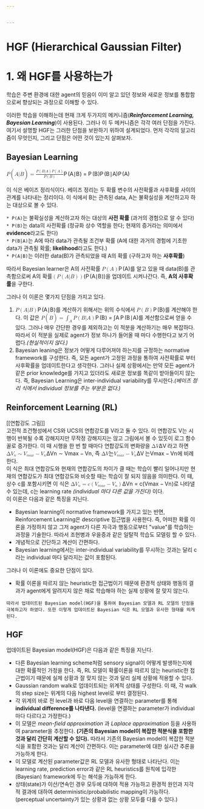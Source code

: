 ```yaml
---


---
```


<h1 id="hgf-hierarchical-gaussian-filter">HGF (Hierarchical Gaussian Filter)</h1>
<h1 id="왜-hgf를-사용하는가">1. 왜 HGF를 사용하는가</h1>
<p>학습은 주변 환경에 대한 agent의 믿음이 이미 알고 있던 정보와 새로운 정보를 통합함으로써 향상되는 과정으로 이해할 수 있다.</p>
<p>이러한 학습을 이해하는데 현재 크게 두가지의 메커니즘(<em><strong>Reinforcement Learning, Bayesian Learning</strong></em>)이 사용된다. 그러나 이 두 메커니즘은 각각 여러 단점을 가진다. 여기서 설명할 HGF는 그러한 단점을 보완하기 위하여 설계되었다. 먼저 각각의 알고리즘이 무엇인지, 그리고 단점은 어떤 것이 있는지 살펴보자.</p>
<h2 id="bayesian-learning">Bayesian Learning</h2>
<p><span class="katex--display"><span class="katex-display"><span class="katex"><span class="katex-mathml"><math><semantics><mrow><mi>P</mi><mo>(</mo><mi>A</mi><mi mathvariant="normal">∣</mi><mi>B</mi><mo>)</mo><mo>=</mo><mfrac><mrow><mi>P</mi><mo>(</mo><mi>B</mi><mi mathvariant="normal">∣</mi><mi>A</mi><mo>)</mo><mi>P</mi><mo>(</mo><mi>A</mi><mo>)</mo></mrow><mrow><mi>P</mi><mo>(</mo><mi>B</mi><mo>)</mo></mrow></mfrac></mrow><annotation encoding="application/x-tex"> P(A|B)=\frac { P(B|A)P(A) }{ P(B) } </annotation></semantics></math></span><span class="katex-html" aria-hidden="true"><span class="base"><span class="strut" style="height: 1em; vertical-align: -0.25em;"></span><span class="mord mathit" style="margin-right: 0.13889em;">P</span><span class="mopen">(</span><span class="mord mathit">A</span><span class="mord">∣</span><span class="mord mathit" style="margin-right: 0.05017em;">B</span><span class="mclose">)</span><span class="mspace" style="margin-right: 0.277778em;"></span><span class="mrel">=</span><span class="mspace" style="margin-right: 0.277778em;"></span></span><span class="base"><span class="strut" style="height: 2.363em; vertical-align: -0.936em;"></span><span class="mord"><span class="mopen nulldelimiter"></span><span class="mfrac"><span class="vlist-t vlist-t2"><span class="vlist-r"><span class="vlist" style="height: 1.427em;"><span class="" style="top: -2.314em;"><span class="pstrut" style="height: 3em;"></span><span class="mord"><span class="mord mathit" style="margin-right: 0.13889em;">P</span><span class="mopen">(</span><span class="mord mathit" style="margin-right: 0.05017em;">B</span><span class="mclose">)</span></span></span><span class="" style="top: -3.23em;"><span class="pstrut" style="height: 3em;"></span><span class="frac-line" style="border-bottom-width: 0.04em;"></span></span><span class="" style="top: -3.677em;"><span class="pstrut" style="height: 3em;"></span><span class="mord"><span class="mord mathit" style="margin-right: 0.13889em;">P</span><span class="mopen">(</span><span class="mord mathit" style="margin-right: 0.05017em;">B</span><span class="mord">∣</span><span class="mord mathit">A</span><span class="mclose">)</span><span class="mord mathit" style="margin-right: 0.13889em;">P</span><span class="mopen">(</span><span class="mord mathit">A</span><span class="mclose">)</span></span></span></span><span class="vlist-s">​</span></span><span class="vlist-r"><span class="vlist" style="height: 0.936em;"><span class=""></span></span></span></span></span><span class="mclose nulldelimiter"></span></span></span></span></span></span></span></p>
<p>이 식은 베이즈 정리식이다. 베이즈 정리는 두 확률 변수의 사전확률과 사후확률 사이의 관계를 나타내는 정리이다. 이 식에서 B는 관측된 data, A는 불확실성을 계산하고자 하는 대상으로 볼 수 있다.</p>
<p><code>* P(A)</code>는 불확실성을 계산하고자 하는 대상의 <strong>사전 확률</strong> (과거의 경험으로 알 수 있다)<br>
<code>* P(B)</code>는 data의 사전확률 (정규화 상수 역할을 한다; 현재의 증거라는 의미에서 <strong>evidence</strong>라고도 한다)<br>
<code>* P(B|A)</code>는 A에 따라 data가 관측될 조건부 확률 (A에 대한 과거의 경험에 기초한 data가 관측될 확률; <strong>likelihood</strong>라고도 한다.)<br>
<code>* P(A|B)</code>는 이러한 data(B)가 관측되었을 때 A의 확률 (구하고자 하는 <strong>사후확률</strong>)</p>
<p>따라서 Bayesian learner은 A의 사전확률 <span class="katex--inline"><span class="katex"><span class="katex-mathml"><math><semantics><mrow><mi>P</mi><mo>(</mo><mi>A</mi><mo>)</mo></mrow><annotation encoding="application/x-tex">P(A)</annotation></semantics></math></span><span class="katex-html" aria-hidden="true"><span class="base"><span class="strut" style="height: 1em; vertical-align: -0.25em;"></span><span class="mord mathit" style="margin-right: 0.13889em;">P</span><span class="mopen">(</span><span class="mord mathit">A</span><span class="mclose">)</span></span></span></span></span>를 알고 있을 때 data(B)를 관측함으로써 A의 확률<span class="katex--inline"><span class="katex"><span class="katex-mathml"><math><semantics><mrow><mo>(</mo><mi>P</mi><mo>(</mo><mi>A</mi><mi mathvariant="normal">∣</mi><mi>B</mi><mo>)</mo><mo>)</mo></mrow><annotation encoding="application/x-tex">(P(A|B))</annotation></semantics></math></span><span class="katex-html" aria-hidden="true"><span class="base"><span class="strut" style="height: 1em; vertical-align: -0.25em;"></span><span class="mopen">(</span><span class="mord mathit" style="margin-right: 0.13889em;">P</span><span class="mopen">(</span><span class="mord mathit">A</span><span class="mord">∣</span><span class="mord mathit" style="margin-right: 0.05017em;">B</span><span class="mclose">)</span><span class="mclose">)</span></span></span></span></span>을 업데이트 시켜나간다. 즉, <strong>A의 사후확률</strong>을 구한다. </p>
<p>그러나 이 이론은 몇가지 단점을 가지고 있다.</p>
<ol>
<li><span class="katex--inline"><span class="katex"><span class="katex-mathml"><math><semantics><mrow><mi>P</mi><mo>(</mo><mi>A</mi><mi mathvariant="normal">∣</mi><mi>B</mi><mo>)</mo></mrow><annotation encoding="application/x-tex">P(A|B)</annotation></semantics></math></span><span class="katex-html" aria-hidden="true"><span class="base"><span class="strut" style="height: 1em; vertical-align: -0.25em;"></span><span class="mord mathit" style="margin-right: 0.13889em;">P</span><span class="mopen">(</span><span class="mord mathit">A</span><span class="mord">∣</span><span class="mord mathit" style="margin-right: 0.05017em;">B</span><span class="mclose">)</span></span></span></span></span>를 계산하기 위해서는 위의 수식에서 <span class="katex--inline"><span class="katex"><span class="katex-mathml"><math><semantics><mrow><mi>P</mi><mo>(</mo><mi>B</mi><mo>)</mo></mrow><annotation encoding="application/x-tex">P(B)</annotation></semantics></math></span><span class="katex-html" aria-hidden="true"><span class="base"><span class="strut" style="height: 1em; vertical-align: -0.25em;"></span><span class="mord mathit" style="margin-right: 0.13889em;">P</span><span class="mopen">(</span><span class="mord mathit" style="margin-right: 0.05017em;">B</span><span class="mclose">)</span></span></span></span></span>를 계산해야 한다. 이 값은 <span class="katex--inline"><span class="katex"><span class="katex-mathml"><math><semantics><mrow><mi>P</mi><mo>(</mo><mi>B</mi><mo>)</mo><mo>=</mo><msub><mo>∫</mo><mi>A</mi></msub><mrow><mi>P</mi><mo>(</mo><mi>B</mi><mi mathvariant="normal">∣</mi><mi>A</mi><mo>)</mo></mrow></mrow><annotation encoding="application/x-tex">P(B)=\int_{A} {P(B|A)}</annotation></semantics></math></span><span class="katex-html" aria-hidden="true"><span class="base"><span class="strut" style="height: 1em; vertical-align: -0.25em;"></span><span class="mord mathit" style="margin-right: 0.13889em;">P</span><span class="mopen">(</span><span class="mord mathit" style="margin-right: 0.05017em;">B</span><span class="mclose">)</span><span class="mspace" style="margin-right: 0.277778em;"></span><span class="mrel">=</span><span class="mspace" style="margin-right: 0.277778em;"></span></span><span class="base"><span class="strut" style="height: 1.16082em; vertical-align: -0.35582em;"></span><span class="mop"><span class="mop op-symbol small-op" style="margin-right: 0.19445em; position: relative; top: -0.00056em;">∫</span><span class="msupsub"><span class="vlist-t vlist-t2"><span class="vlist-r"><span class="vlist" style="height: 0.122511em;"><span class="" style="top: -2.34418em; margin-left: -0.19445em; margin-right: 0.05em;"><span class="pstrut" style="height: 2.7em;"></span><span class="sizing reset-size6 size3 mtight"><span class="mord mtight"><span class="mord mathit mtight">A</span></span></span></span></span><span class="vlist-s">​</span></span><span class="vlist-r"><span class="vlist" style="height: 0.35582em;"><span class=""></span></span></span></span></span></span><span class="mspace" style="margin-right: 0.166667em;"></span><span class="mord"><span class="mord mathit" style="margin-right: 0.13889em;">P</span><span class="mopen">(</span><span class="mord mathit" style="margin-right: 0.05017em;">B</span><span class="mord">∣</span><span class="mord mathit">A</span><span class="mclose">)</span></span></span></span></span></span>를 계산함으로써 얻을 수 있다. 그러나 매우 간단한 경우를 제외하고는 이 적분을 계산하기는 매우 복잡하다. 따라서 이 적분을 실제로 agent가 정보 하나가 들어올 때 마다 수행한다고 보기 어렵다.<em>(현실적이지 않다.)</em></li>
<li>Bayesian leaning은 정보가 어떻게 다루어져야 하는지를 규정하는 normative framework를 구성한다. 즉, 모든 agent가 고정된 과정을 통하여 사전확률로 부터 사후확률을 업데이트한다고 생각한다. 그러나 실제 상황에서는 만약 모든 agent가 같은 prior knowledge를 가지고 있더라도 새로운 정보를 똑같이 받아들이지 않는다. 즉, Bayesian Learning은 inter-individual variability를 무시한다.<em>(베이즈 정리 식에서 individual 정보를 주는 부분은 없다.)</em></li>
</ol>
<h2 id="reinforcement-learning-rl">Reinforcement Learning (RL)</h2>
<p>[[연합강도 그림]] <br>
고전적 조건형성에서 CS와 UCS의 연합강도를 V라고 둘 수 있다. 이 연합강도 V는 시행이 반복될 수록 강해지지만 무작정 강해지지는 않고 그림에서 볼 수 있듯이 로그 함수꼴로 증가한다. 이 때 시행을 한 번 할 때마다 연합강도의 변화량을 <span class="katex--inline"><span class="katex"><span class="katex-mathml"><math><semantics><mrow><mi mathvariant="normal">Δ</mi><mi>V</mi></mrow><annotation encoding="application/x-tex">\Delta V</annotation></semantics></math></span><span class="katex-html" aria-hidden="true"><span class="base"><span class="strut" style="height: 0.68333em; vertical-align: 0em;"></span><span class="mord">Δ</span><span class="mord mathit" style="margin-right: 0.22222em;">V</span></span></span></span></span>라고 하면 <span class="katex--inline"><span class="katex"><span class="katex-mathml"><math><semantics><mrow><mi mathvariant="normal">Δ</mi><msub><mi>V</mi><mi>n</mi></msub><mo>∼</mo><msub><mi>V</mi><mrow><mi>m</mi><mi>a</mi><mi>x</mi></mrow></msub><mo>−</mo><msub><mi>V</mi><mi>n</mi></msub></mrow><annotation encoding="application/x-tex">\Delta V_n \sim  V_{max}-V_n</annotation></semantics></math></span><span class="katex-html" aria-hidden="true"><span class="base"><span class="strut" style="height: 0.83333em; vertical-align: -0.15em;"></span><span class="mord">Δ</span><span class="mord"><span class="mord mathit" style="margin-right: 0.22222em;">V</span><span class="msupsub"><span class="vlist-t vlist-t2"><span class="vlist-r"><span class="vlist" style="height: 0.151392em;"><span class="" style="top: -2.55em; margin-left: -0.22222em; margin-right: 0.05em;"><span class="pstrut" style="height: 2.7em;"></span><span class="sizing reset-size6 size3 mtight"><span class="mord mathit mtight">n</span></span></span></span><span class="vlist-s">​</span></span><span class="vlist-r"><span class="vlist" style="height: 0.15em;"><span class=""></span></span></span></span></span></span><span class="mspace" style="margin-right: 0.277778em;"></span><span class="mrel">∼</span><span class="mspace" style="margin-right: 0.277778em;"></span></span><span class="base"><span class="strut" style="height: 0.83333em; vertical-align: -0.15em;"></span><span class="mord"><span class="mord mathit" style="margin-right: 0.22222em;">V</span><span class="msupsub"><span class="vlist-t vlist-t2"><span class="vlist-r"><span class="vlist" style="height: 0.151392em;"><span class="" style="top: -2.55em; margin-left: -0.22222em; margin-right: 0.05em;"><span class="pstrut" style="height: 2.7em;"></span><span class="sizing reset-size6 size3 mtight"><span class="mord mtight"><span class="mord mathit mtight">m</span><span class="mord mathit mtight">a</span><span class="mord mathit mtight">x</span></span></span></span></span><span class="vlist-s">​</span></span><span class="vlist-r"><span class="vlist" style="height: 0.15em;"><span class=""></span></span></span></span></span></span><span class="mspace" style="margin-right: 0.222222em;"></span><span class="mbin">−</span><span class="mspace" style="margin-right: 0.222222em;"></span></span><span class="base"><span class="strut" style="height: 0.83333em; vertical-align: -0.15em;"></span><span class="mord"><span class="mord mathit" style="margin-right: 0.22222em;">V</span><span class="msupsub"><span class="vlist-t vlist-t2"><span class="vlist-r"><span class="vlist" style="height: 0.151392em;"><span class="" style="top: -2.55em; margin-left: -0.22222em; margin-right: 0.05em;"><span class="pstrut" style="height: 2.7em;"></span><span class="sizing reset-size6 size3 mtight"><span class="mord mathit mtight">n</span></span></span></span><span class="vlist-s">​</span></span><span class="vlist-r"><span class="vlist" style="height: 0.15em;"><span class=""></span></span></span></span></span></span></span></span></span></span>, 즉 <span class="katex--inline"><span class="katex"><span class="katex-mathml"><math><semantics><mrow><mi mathvariant="normal">Δ</mi><mi>V</mi><mi mathvariant="normal">는</mi><msub><mi>V</mi><mrow><mi>m</mi><mi>a</mi><mi>x</mi></mrow></msub><mo>−</mo><msub><mi>V</mi><mi>n</mi></msub></mrow><annotation encoding="application/x-tex">\Delta V는 V_{max}-V_n</annotation></semantics></math></span><span class="katex-html" aria-hidden="true"><span class="base"><span class="strut" style="height: 0.83333em; vertical-align: -0.15em;"></span><span class="mord">Δ</span><span class="mord mathit" style="margin-right: 0.22222em;">V</span><span class="mord hangul_fallback">는</span><span class="mord"><span class="mord mathit" style="margin-right: 0.22222em;">V</span><span class="msupsub"><span class="vlist-t vlist-t2"><span class="vlist-r"><span class="vlist" style="height: 0.151392em;"><span class="" style="top: -2.55em; margin-left: -0.22222em; margin-right: 0.05em;"><span class="pstrut" style="height: 2.7em;"></span><span class="sizing reset-size6 size3 mtight"><span class="mord mtight"><span class="mord mathit mtight">m</span><span class="mord mathit mtight">a</span><span class="mord mathit mtight">x</span></span></span></span></span><span class="vlist-s">​</span></span><span class="vlist-r"><span class="vlist" style="height: 0.15em;"><span class=""></span></span></span></span></span></span><span class="mspace" style="margin-right: 0.222222em;"></span><span class="mbin">−</span><span class="mspace" style="margin-right: 0.222222em;"></span></span><span class="base"><span class="strut" style="height: 0.83333em; vertical-align: -0.15em;"></span><span class="mord"><span class="mord mathit" style="margin-right: 0.22222em;">V</span><span class="msupsub"><span class="vlist-t vlist-t2"><span class="vlist-r"><span class="vlist" style="height: 0.151392em;"><span class="" style="top: -2.55em; margin-left: -0.22222em; margin-right: 0.05em;"><span class="pstrut" style="height: 2.7em;"></span><span class="sizing reset-size6 size3 mtight"><span class="mord mathit mtight">n</span></span></span></span><span class="vlist-s">​</span></span><span class="vlist-r"><span class="vlist" style="height: 0.15em;"><span class=""></span></span></span></span></span></span></span></span></span></span>에 비례한다. <br>
이 식은 최대 연합강도와 현재의 연합강도의 차이가 클 때는 학습이 빨리 일어나지만 현재의 연합강도가 최대 연합강도와 비슷할 때는 학습이 잘 되지 않음을 의미한다. 이 때, 상수 c를 포함시키면 이 식은 <span class="katex--inline"><span class="katex"><span class="katex-mathml"><math><semantics><mrow><mi mathvariant="normal">Δ</mi><msub><mi>V</mi><mi>n</mi></msub><mo>=</mo><mi>c</mi><mo>(</mo><msub><mi>V</mi><mrow><mi>m</mi><mi>a</mi><mi>x</mi></mrow></msub><mo>−</mo><msub><mi>V</mi><mi>n</mi></msub><mo>)</mo></mrow><annotation encoding="application/x-tex">\Delta V_n=c(V_{max}-V_n)</annotation></semantics></math></span><span class="katex-html" aria-hidden="true"><span class="base"><span class="strut" style="height: 0.83333em; vertical-align: -0.15em;"></span><span class="mord">Δ</span><span class="mord"><span class="mord mathit" style="margin-right: 0.22222em;">V</span><span class="msupsub"><span class="vlist-t vlist-t2"><span class="vlist-r"><span class="vlist" style="height: 0.151392em;"><span class="" style="top: -2.55em; margin-left: -0.22222em; margin-right: 0.05em;"><span class="pstrut" style="height: 2.7em;"></span><span class="sizing reset-size6 size3 mtight"><span class="mord mathit mtight">n</span></span></span></span><span class="vlist-s">​</span></span><span class="vlist-r"><span class="vlist" style="height: 0.15em;"><span class=""></span></span></span></span></span></span><span class="mspace" style="margin-right: 0.277778em;"></span><span class="mrel">=</span><span class="mspace" style="margin-right: 0.277778em;"></span></span><span class="base"><span class="strut" style="height: 1em; vertical-align: -0.25em;"></span><span class="mord mathit">c</span><span class="mopen">(</span><span class="mord"><span class="mord mathit" style="margin-right: 0.22222em;">V</span><span class="msupsub"><span class="vlist-t vlist-t2"><span class="vlist-r"><span class="vlist" style="height: 0.151392em;"><span class="" style="top: -2.55em; margin-left: -0.22222em; margin-right: 0.05em;"><span class="pstrut" style="height: 2.7em;"></span><span class="sizing reset-size6 size3 mtight"><span class="mord mtight"><span class="mord mathit mtight">m</span><span class="mord mathit mtight">a</span><span class="mord mathit mtight">x</span></span></span></span></span><span class="vlist-s">​</span></span><span class="vlist-r"><span class="vlist" style="height: 0.15em;"><span class=""></span></span></span></span></span></span><span class="mspace" style="margin-right: 0.222222em;"></span><span class="mbin">−</span><span class="mspace" style="margin-right: 0.222222em;"></span></span><span class="base"><span class="strut" style="height: 1em; vertical-align: -0.25em;"></span><span class="mord"><span class="mord mathit" style="margin-right: 0.22222em;">V</span><span class="msupsub"><span class="vlist-t vlist-t2"><span class="vlist-r"><span class="vlist" style="height: 0.151392em;"><span class="" style="top: -2.55em; margin-left: -0.22222em; margin-right: 0.05em;"><span class="pstrut" style="height: 2.7em;"></span><span class="sizing reset-size6 size3 mtight"><span class="mord mathit mtight">n</span></span></span></span><span class="vlist-s">​</span></span><span class="vlist-r"><span class="vlist" style="height: 0.15em;"><span class=""></span></span></span></span></span></span><span class="mclose">)</span></span></span></span></span>로 나타낼 수 있는데, c는 learning rate <em>(individual 마다 다른 값을 가진다)</em> 이다. <br>
이 이론은 다음과 같은 특징을 지닌다.</p>
<ul>
<li>Bayesian learning이 normative framework를 가지고 있는 반면, Reinforcement Learning은 descriptive 접근법을 사용한다. 즉, 어떠한 확률 이론을 가정하지 않고 그저 agent가 다른 자극과 행동으로부터 "value"를 학습하는 과정을 기술한다. 따라서 조현병과 우을증과 같은 일탈적 학습도 모델링 할 수 있다.</li>
<li>개념적으로 간단하고 계산이 간편하다.</li>
<li>Bayesian learning에서는 inter-individual variability를 무시하는 것과는 달리 c라는 individual 마다 달라지는 값이 포함된다.</li>
</ul>
<p> 그러나 이 이론에도 중요한 단점이 있다.</p>
<ul>
<li>확률 이론을 따르지 않는 heuristic한 접근법이기 때문에 환경적 상태와 행동의 결과가 agent에게 알려지지 않은 채로 학습해야 하는 실제 상황에 잘 맞지 않는다.</li>
</ul>
<p><code>따라서 업데이트된 Bayesian model(HGF)을 통하여 Bayesian 모델과 RL 모델의 단점을 극복하고자 하였다. 또한 이렇게 업데이트된 Bayesian 식은 RL 모델과 유사한 형태를 띄게 된다.</code></p>
<h2 id="hgf">HGF</h2>
<p>업데이트된 Bayesian model(HGF)은 다음과 같은 특징을 지닌다.</p>
<ul>
<li>다른 Bayesian learning scheme처럼 sensory signal이 어떻게 발생하는지에 대한 확률적인 가정을 한다. 즉, RL 모델이 확률이론을 따르지 않는 heuristic한 접근법이기 때문에 실제 상황과 잘 맞지 않는 것과 달리 실제 상황에 적용할 수 있다.</li>
<li>Gaussian random walk로 업데이트되는 위계적 상태를 구성한다. 이 때, 각 walk의 step size는 위계의 다음 highest level로 부터 결정된다.</li>
<li>각 위계의 바로 전 level과 바로 다음 level을 연결하는 parameter를 통해 <strong>individual difference를 나타낸다.</strong> (level을 연결하는 parameter가 individual마다 다르다고 가정한다.)</li>
<li>이 모델은 <em>mean-field approximation</em> 과 <em>Laplace approximation</em> 등을 사용하여 parameter을 추정한다. <strong>(기존의 Bayesian model이 복잡한 적분식을 포함한 것과 달리 간단히 계산할 수 있다).</strong>  따라서 기존의 Bayesian model이 복잡한 적분식을 포함한 것과는 달리 계산이 간편하다. 이는 parameter에 대한  실시간 추론을 가능하게 한다.</li>
<li>이 모델로 계산된 parameter값은 RL 모델과 유사한 형태로 나타난다. 이는 learning rate, prediction error과 같은 RL heuristics를 원칙에 입각한 (Bayesian) framework에 두는 해석을 가능하게 한다.</li>
<li>상태(state)가 이산/연속인 경우 모두에 대하여 적용 가능하고 환경적 원인과 지각적 결과에 대하여 deterministic/probabilistic mapping이 가능하다.(perceptual uncertainty가 있는 상황과 없는 상황 모두를 다룰 수 있다.)</li>
</ul>

